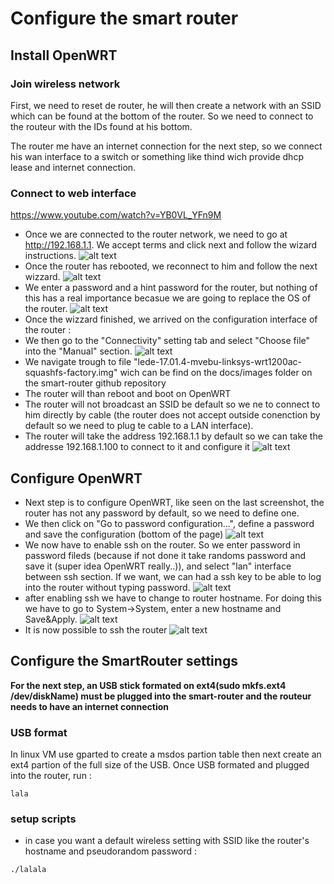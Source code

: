 # Configure the smart router
## Install OpenWRT
### Join wireless network
First, we need to reset de router, he will then create a network with an SSID which can be found at the bottom of the router.
So we need to connect to the routeur with the IDs found at his bottom.

The router me have an internet connection for the next step, so we connect his wan interface to a switch or something like thind wich provide dhcp lease and internet connection.

### Connect to web interface
https://www.youtube.com/watch?v=YB0VL_YFn9M

* Once we are connected to the router network, we need to go at http://192.168.1.1.
We accept terms and click next and follow the wizard instructions.
![alt text](screenshots/1.png)
* Once the router has rebooted, we reconnect to him and follow the next wizzard.
![alt text](screenshots/2.png)
* We enter a password and a hint password for the router, but nothing of this has a real importance becasue we are going to replace the OS of the router.
![alt text](screenshots/3.png)
* Once the wizzard finished, we arrived on the configuration interface of the router : 
* We then go to the "Connectivity" setting tab and select "Choose file" into the "Manual" section.
![alt text](screenshots/4.png)
* We navigate trough to file "lede-17.01.4-mvebu-linksys-wrt1200ac-squashfs-factory.img" wich can be find on the docs/images folder on the smart-router github repository
* The router will than reboot and boot on OpenWRT
* The router will not broadcast an SSID be default so we ne to connect to him directly by cable (the router does not accept outside conenction by default so we need to plug te cable to a LAN interface).
* The router will take the address 192.168.1.1 by default so we can take the addresse 192.168.1.100 to connect to it and configure it
![alt text](screenshots/5.png)

## Configure OpenWRT
* Next step is to configure OpenWRT, like seen on the last screenshot, the router has not any password by default, so we need to define one. 
* We then click on "Go to password configuration...", define a password and save the configuration (bottom of the page) 
![alt text](screenshots/6.png)
* We now have to enable ssh on the router. So we enter password in password fileds (because if not done it take randoms password and save it (super idea OpenWRT really..)), and select "lan" interface between ssh section. If we want, we can had a ssh key to be able to log into the router without typing password.
![alt text](screenshots/7.png)
* after enabling ssh we have to change to router hostname. For doing this we have to go to System->System, enter a new hostname and Save&Apply.
![alt text](screenshots/8.png)
* It is now possible to ssh the router 
![alt text](screenshots/9.png)





















## Configure the SmartRouter settings
**For the next step, an USB stick formated on ext4(sudo mkfs.ext4 /dev/diskName) must be plugged into the smart-router and the routeur needs to have an internet connection**

### USB format 
In linux VM use gparted to create a msdos partion table then next create an ext4 partion of the full size of the USB.
Once USB formated and plugged into the router, run :
````
lala
````

### setup scripts
* in case you want a default wireless setting with SSID like the router's hostname and pseudorandom password : 
````
./lalala
````








